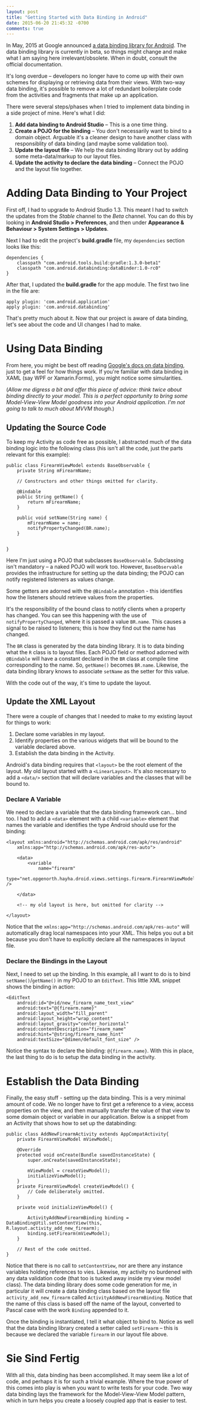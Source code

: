 ```yaml
---
layout: post
title: "Getting Started with Data Binding in Android"
date: 2015-06-20 21:45:32 -0700
comments: true
---
```


In May, 2015 at Google announced [a data binding library for Android](https://developer.android.com/tools/data-binding/guide.html). The data binding library is currently in beta, so things might change and make what I am saying here irrelevant/obsolete. When in doubt, consult the official documentation.

It's long overdue &ndash; developers no longer have to come up with their own schemes for displaying or retrieving data from their views. With two-way data binding, it's possible to remove a lot of redundant boilerplate code from the activities and fragments that make up an application.

There were several steps/phases when I tried to implement data binding in a side project of mine. Here's what I did:

1. **Add data binding to Android Studio** &ndash; This is a one time thing.
2. **Create a POJO for the binding** &ndash; You don't necessarily want to bind to a domain object. Arguable it's a cleaner design to have another class with responsiblity of data binding (and maybe some validation too).
3. **Update the layout file** &ndash; We help the data binding library out by adding some meta-data/markup to our layout files.
4. **Update the activity to declare the data binding** &ndash; Connect the POJO and the layout file together.

# Adding Data Binding to Your Project

First off, I had to upgrade to Android Studio 1.3. This meant I had to switch the updates from the *Stable* channel to the *Beta* channel. You can do this by looking in **Android Studio > Preferences**, and then under **Appearance & Behaviour > System Settings > Updates**.

Next I had to edit the project's **build.gradle** file, my  `dependencies` section looks like this:

	dependencies {
	    classpath "com.android.tools.build:gradle:1.3.0-beta1"
	    classpath "com.android.databinding:dataBinder:1.0-rc0"
	}

After that, I updated the **build.gradle** for the app module. The first two line in the file are:

	apply plugin: 'com.android.application'
	apply plugin: 'com.android.databinding'

That's pretty much about it. Now that our project is aware of data binding, let's see about the code and UI changes I had to make.

# Using Data Binding

From here, you might be best off reading [Google's docs on data binding](https://developer.android.com/tools/data-binding/guide.html), just to get a feel for how things work. If you're familiar with data binding in XAML (say WPF or Xamarin.Forms), you might notice some simularities.

(*Allow me digress a bit and offer this piece of advice: think twice about binding directly to your model. This is a perfect opportunity to bring some Model-View-View Model goodness into your Android application. I'm not going to talk to much about MVVM though.*)

## Updating the Source Code

To keep my Activity as code free as possible, I abstracted much of the data binding logic into the following class (his isn't all the code, just the parts relevant for this example):

	public class FirearmViewModel extends BaseObservable {
	    private String mFirearmName;

	    // Constructors and other things omitted for clarity.

	    @Bindable
	    public String getName() {
	        return mFirearmName;
	    }

	    public void setName(String name) {
	        mFirearmName = name;
	        notifyPropertyChanged(BR.name);
	    }


	}

Here I'm just using a POJO that subclasses `BaseObservable`. Subclassing isn't mandatory &ndash; a naked POJO will work too. However, `BaseObservable` provides the infrastructure for setting up the data binding; the POJO can notify registered listeners as values change.

Some getters are adorned with the `@Bindable` annotation - this identifies how the listeners should retrieve values from the properties.

It's the responsibility of the bound class to notify clients when a property has changed. You can see this happening with the use of `notifyPropertyChanged`, where it is passed a value `BR.name`. This causes a signal to be raised to listeners; this is how they find out the name has changed.

The `BR` class is generated by the data binding library. It is to data binding what the `R` class is to layout files. Each POJO field or method adorned with `@Bindable` will have a constant declared in the `BR` class at compile time corresponding to the name. So, `getName()` becomes `BR.name`. Likewise, the data binding library knows to associate `setName` as the setter for this value.

With the code out of the way, it's time to update the layout.

## Update the XML Layout

There were a couple of changes that I needed to make to my existing layout for things to work:

1. Declare some variables in my layout.
2. Identify properties on the various widgets that will be bound to the variable declared above.
3. Establish the data binding in the Activity.

Android's data binding requires that `<layout>` be the root element of the layout. My old layout started with a `<LinearLayout>`. It's also necessary to add a `<data/>` section that will declare variables and the classes that will be bound to.

### Declare A Variable

We need to declare a variable that the data binding framework can... bind too. I had to add a `<data>` element with a child `<variable>` element that names the variable and identifies the type Android should use for the binding:

	<layout xmlns:android="http://schemas.android.com/apk/res/android"
	    xmlns:app="http://schemas.android.com/apk/res-auto">

	    <data>
	        <variable
	            name="firearm"
	            type="net.opgenorth.hayha.droid.views.settings.firearm.FirearmViewModel" />

	    </data>

	    <!-- my old layout is here, but omitted for clarity -->

	</layout>

Notice that the `xmlns:app="http://schemas.android.com/apk/res-auto"` will automatically drag local namespaces into your XML. This helps you out a bit because you don't have to explicitly declare all the namespaces in layout file.

### Declare the Bindings in the Layout

Next, I need to set up the binding. In this example, all I want to do is to bind `setName()`/`getName()` in my POJO to an `EditText`. This little XML snippet shows the binding in action:

    <EditText
        android:id="@+id/new_firearm_name_text_view"
        android:text="@{firearm.name}"
        android:layout_width="fill_parent"
        android:layout_height="wrap_content"
        android:layout_gravity="center_horizontal"
        android:contentDescription="firearm_name"
        android:hint="@string/firearm_name_hint"
        android:textSize="@dimen/default_font_size" />

Notice the syntax to declare the binding: `@{firearm.name}`. With this in place, the last thing to do is to setup the data binding in the activity.

# Establish the Data Binding

Finally, the easy stuff - setting up the data binding. This is a very minimal amount of code. We no longer have to first get a reference to a view, access properties on the view, and then manually transfer the value of that view to some domain object or variable in our application.  Below is a snippet from an Activity that shows how to set up the databinding:

	public class AddNewFirearmActivity extends AppCompatActivity{
	    private FirearmViewModel mViewModel;

	    @Override
	    protected void onCreate(Bundle savedInstanceState) {
	        super.onCreate(savedInstanceState);

	        mViewModel = createViewModel();
	        initializeViewModel();
	    }
	    private FirearmViewModel createViewModel() {
	    	// Code deliberately omitted.
	    }

	    private void initializeViewModel() {

	        ActivityAddNewFirearmBinding binding = DataBindingUtil.setContentView(this, R.layout.activity_add_new_firearm);
	        binding.setFirearm(mViewModel);
	    }

	    // Rest of the code omitted.
	}




Notice that there is no call to `setContentView`, nor are there any instance variables holding references to vies. Likewise, my activity no burdened with any data validation code (that too is tucked away inside my view model class). The data binding library does some code generation for me, in particular it will create a data binding class based on the layout file `activity_add_new_firearm` called `ActivityAddNewFirearmBinding`. Notice that the name of this class is based off the name of the layout, converted to Pascal case with the work `Binding` appended to it.

Once the binding is instantiated, I tell it what object to bind to. Notice as well that the data binding library created a setter called `setFirearm` &ndash; this is because we declared the variable `firearm` in our layout file above.

# Sie Sind Fertig

With all this, data binding has been accomplished. It may seem like a lot of code, and perhaps it is for such a trivial example. Where the true power of this comes into play is when you want to write tests for your code. Two way data binding lays the framework for the Model-View-View Model pattern, which in turn helps you create a loosely coupled app that is easier to test.

